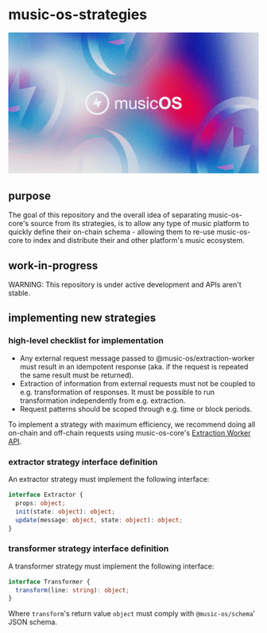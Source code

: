 # music-os-strategies

<p align="center">
  <img src="/assets/logo.webp" />
</p>

## purpose

The goal of this repository and the overall idea of separating music-os-core's
source from its strategies, is to allow any type of music platform to quickly
define their on-chain schema - allowing them to re-use music-os-core to index
and distribute their and other platform's music ecosystem.

## work-in-progress

WARNING: This repository is under active development and APIs aren't stable.

## implementing new strategies

### high-level checklist for implementation

- Any external request message passed to @music-os/extraction-worker must
  result in an idempotent response (aka. if the request is repeated the same
  result must be returned).
- Extraction of information from external requests must not be coupled to e.g.
  transformation of responses. It must be possible to run transformation
  independently from e.g. extraction.
- Request patterns should be scoped through e.g. time or block periods.

To implement a strategy with maximum efficiency, we recommend doing all
on-chain and off-chain requests using music-os-core's [Extraction Worker
API](https://github.com/music-os/music-os-core/tree/main/src/services/extractor#extractor-worker-api).

### extractor strategy interface definition

An extractor strategy must implement the following interface:

```ts
interface Extractor {
  props: object;
  init(state: object): object;
  update(message: object, state: object): object;
}
```

### transformer strategy interface definition

A transformer strategy must implement the following interface:

```ts
interface Transformer {
  transform(line: string): object;
}
```

Where `transform`'s return value `object` must comply with `@music-os/schema`'
JSON schema.

